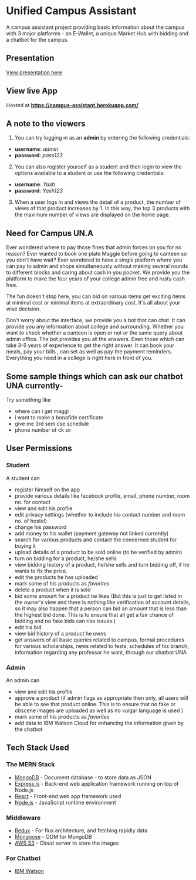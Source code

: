# Unified Campus Assistant
A campus assistant project providing basic information about the campus with 3 major platforms - an E-Wallet, a unique Market Hub with bidding and a chatbot for the campus.

## Presentation
[View presentation here](https://www.canva.com/design/DADoxyGQhrU/vOo_oWkdPeXtZ7yP8pyPAQ/view)

## View live App

Hosted at **https://campus-assistant.herokuapp.com/**

## A note to the viewers

1. You can try logging in as an **admin** by entering the following credentials:

* **username**: *admin*
* **password**: *pass123*

2. You can also register yourself as a student and then login to view the options available to a student or use the following credentials:

* **username**: *Yash*
* **password**: *Yash123*

3. When a user logs in and views the detail of a product, the number of views of that product increases by 1. In this way, the top 3 products with the maximum number of views are displayed on the home page.

## Need for Campus UN.A
Ever wondered where to pay those fines that admin forces on you for no reason? Ever wanted to book one plate Maggie before going to canteen so you don't have wait? Ever wondered to have a single platform where you can pay to admin and  shops simultaneously without making several rounds to different blocks and caring about cash in you pocket. We provide you the platform to make the four years of your college admin free and rusty cash free.

The fun doesn't stop here, you can bid on various items get exciting items at minimal cost or minimal items at extraordinary cost. It's all about your wise decision.

Don't worry about the interface, we provide you a bot that can chat. It can provide you any information about college and surrounding. Whether you want to check whether a canteen is open or not or the same query about admin office. The bot provides you all the answers. Even those which can take 3-5 years of experience to get the right answer. It can book your meals, pay your bills , can set as well as pay the payment reminders.
Everything you need in a college is right here in front of you.

## Some sample things which can ask our chatbot UNA currently-

Try something like

* where can i get maggi
* i want to make a bonafide certificate
* give me 3rd sem cse schedule
* phone number of ck sir

## User Permissions

### Student

A student can

* register himself on the app
* provide various details like facebook profile, email, phone number, room no. for contact
* view and edit his profile
* edit privacy settings (whether to include his contact number and room no. of hostel)
* change his password
* add money to his wallet (payment gateway not linked currently)
* search for various products and contact the concerned student for buying it
* upload details of a product to be sold online (to be verified by admin)
* turn on bidding for a product, he/she sells
* view bidding history of a product, he/she sells and turn bidding off, if he wants to fix the price.
* edit the products he has uploaded
* mark some of his products as *favorites*
* delete a product when it is sold
* bid some amount for a product he likes (But this is just to get listed in the owner's view and there is nothing like verification of account details, so it may also happen that a person can bid an amount that is less than the highest bid done. This is to ensure that all get a fair chance of bidding and no fake bids can rise issues.)
* edit his bid
* view bid history of a product he owns
* get answers of all basic queries related to campus, formal procedures for various scholarships, news related to fests, schedules of his branch, information regarding any professor he want, through our chatbot UNA

### Admin

An admin can

* view and edit his profile
* approve a product (if admin flags as appropriate then only,
all users will be able to see that product online. This is to ensure that no fake or obscene images are uploaded as well as no vulgar language is used )
* mark some of his products as *favorites*
* add data to IBM Watson Cloud for enhancing the information given by the chatbot

## Tech Stack Used

### The MERN Stack

* [MongoDB](https://docs.mongodb.com/) - Document database - to store data as JSON
* [Express.js](https://devdocs.io/express/) - Back-end web application framework running on top of Node.js
* [React](https://reactjs.org/docs/) - Front-end web app framework used
* [Node.js](https://nodejs.org/en/docs/) - JavaScript runtime environment

### Middleware

* [Redux](https://redux.js.org/basics/usage-with-react) - For flux architecture, and fetching rapidly data
* [Mongoose](https://mongoosejs.com/docs/guide.html) - ODM for MongoDB
* [AWS S3](https://console.aws.amazon.com/s3/) - Cloud server to store the images

### For Chatbot

* [IBM Watson](https://www.ibm.com/watson)